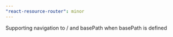 ```yaml
---
"react-resource-router": minor
---
```


Supporting navigation to / and basePath when basePath is defined
